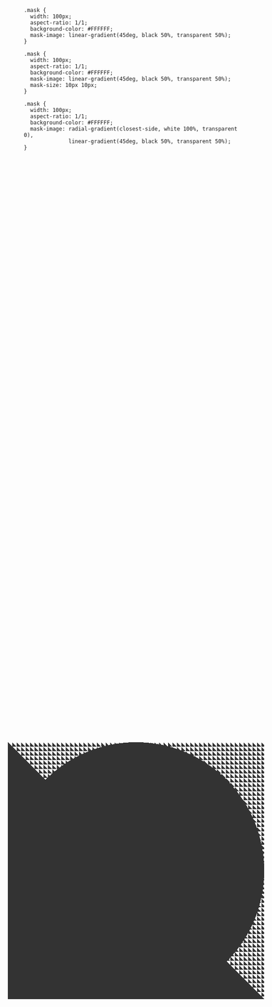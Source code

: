 <div class="examples-M">
<div class="example example-M-1">
  <div class="example__view">
    <div class="block"></div>
  </div>
  <pre class="example__code"><code class="language-css">.mask {
  width: 100px;
  aspect-ratio: 1/1;
  background-color: #FFFFFF;
  mask-image: linear-gradient(45deg, black 50%, transparent 50%);
}</code></pre>
</div>
<div class="example example-M-2">
  <div class="example__view">
    <div class="block"></div>
  </div>
  <pre class="example__code"><code class="language-css">.mask {
  width: 100px;
  aspect-ratio: 1/1;
  background-color: #FFFFFF;
  mask-image: linear-gradient(45deg, black 50%, transparent 50%);
  mask-size: 10px 10px;
}</code></pre>
</div>
<div class="example example-M-3">
  <div class="example__view">
    <div class="block"></div>
  </div>
  <pre class="example__code"><code class="language-css">.mask {
  width: 100px;
  aspect-ratio: 1/1;
  background-color: #FFFFFF;
  mask-image: radial-gradient(closest-side, white 100%, transparent 0),
              linear-gradient(45deg, black 50%, transparent 50%);
}</code></pre>
</div>
</div>

<style>
  .examples-M .example {
    grid-template-columns: 1fr 2fr;
  }
  .examples-M .block {
    position: absolute;
    top: 50%; left: 50%;
    translate: -50% -50%;
  }
  .example-M-1 .block {
    width: 60%; aspect-ratio: 1/1;
    background-color: light-dark(#333, #fff);
    mask-image: linear-gradient(45deg, black 50%, transparent 50%);
  }
  .example-M-2 .block {
    width: 60%; aspect-ratio: 1/1;
    background-color: light-dark(#333, #fff);
    mask-image: linear-gradient(45deg, black 50%, transparent 50%);
    mask-size: 10px 10px;
  }
  .example-M-3 .block {
    width: 60%; aspect-ratio: 1/1;
    background-color: light-dark(#333, #fff);
    mask-image: radial-gradient(closest-side, white 100%, transparent 0),
                linear-gradient(45deg, black 50%, transparent 50%);
  }
</style>